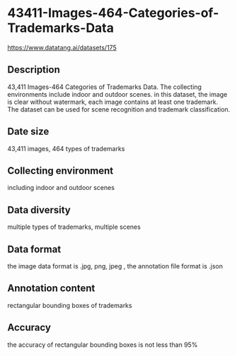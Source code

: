# 43411-Images-464-Categories-of-Trademarks-Data
https://www.datatang.ai/datasets/175

## Description
43,411 Images-464 Categories of Trademarks Data. The collecting environments include indoor and outdoor scenes. in this dataset, the image is clear without watermark, each image contains at least one trademark. The dataset can be used for scene recognition and trademark classification.

## Date size
43,411 images, 464 types of trademarks

## Collecting environment
including indoor and outdoor scenes

## Data diversity
multiple types of trademarks, multiple scenes

## Data format
the image data format is .jpg, png, jpeg , the annotation file format is .json

## Annotation content
rectangular bounding boxes of trademarks

## Accuracy
the accuracy of rectangular bounding boxes is not less than 95%
